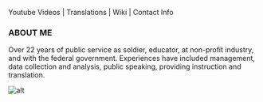 Youtube Videos | Translations | Wiki | Contact Info
### ABOUT ME 

Over 22 years of public service as soldier, educator, at non-profit industry, and with the federal government. Experiences have included management, data collection and analysis, public speaking, providing instruction and translation. 

![alt](https://images.app.goo.gl/mYr4KfZgi4hkGu82A)
